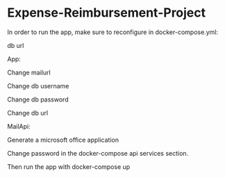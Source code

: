 # Expense-Reimbursement-Project

In order to run the app, make sure to reconfigure in docker-compose.yml:

db url

App:

Change mailurl

Change db username

Change db password

Change db url 

MailApi:

Generate a microsoft office application

Change password in the docker-compose api services section.

Then run the app with docker-compose up
